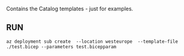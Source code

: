 Contains the Catalog templates - just for examples.


## RUN

```
az deployment sub create  --location westeurope  --template-file ./test.bicep --parameters test.bicepparam
```